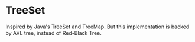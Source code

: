 # TreeSet

Inspired by Java's TreeSet and TreeMap. But this implementation is backed by AVL tree, instead of Red-Black Tree.
